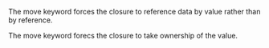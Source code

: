 The move keyword forces the closure to reference data by value rather than by reference.

The move keyword forecs the closure to take ownership of the value.








